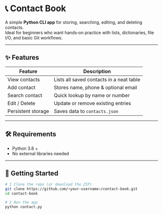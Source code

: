 # 📞 Contact Book

A simple **Python CLI app** for storing, searching, editing, and deleting contacts.  
Ideal for beginners who want hands‑on practice with lists, dictionaries, file I/O, and basic Git workflows.

---

## ✨ Features

| Feature            | Description                              |
|--------------------|------------------------------------------|
| View contacts      | Lists all saved contacts in a neat table |
| Add contact        | Stores name, phone & optional email      |
| Search contact     | Quick lookup by name or number           |
| Edit / Delete      | Update or remove existing entries        |
| Persistent storage | Saves data to `contacts.json`            |

---

## 🛠️ Requirements

- Python 3.8 +
- No external libraries needed

---

## 🚀 Getting Started

```bash
# 1 Clone the repo (or download the ZIP)
git clone https://github.com/<your‑username>/contact-book.git
cd contact-book

# 2 Run the app
python contact.py
